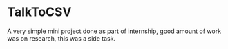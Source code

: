 # TalkToCSV
A very simple mini project done as part of internship, good amount of work was on research, this was a side task.
